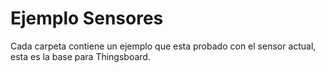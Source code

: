 # Ejemplo Sensores

Cada carpeta contiene un ejemplo que esta probado con el sensor actual, esta es la base para Thingsboard.
